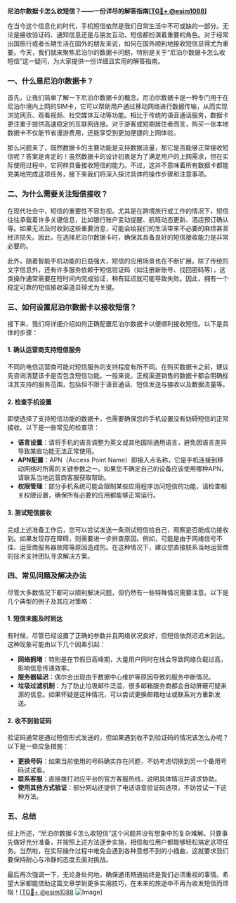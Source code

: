 **尼泊尔数据卡怎么收短信？——一份详尽的解答指南[[TG💪+ @esim1088](https://t.me/s/esim1088)]**

在当今这个信息化的时代，手机短信依然是我们日常生活中不可或缺的一部分。无论是接收验证码、通知信息还是与朋友互动，短信都扮演着重要的角色。对于经常出国旅行或者长期生活在国外的朋友来说，如何在国外顺利地接收短信显得尤为重要。今天，我们就来聚焦尼泊尔的数据卡问题，特别是关于“尼泊尔数据卡怎么收短信”这一疑问，为大家提供一份详细且实用的解答指南。

### 一、什么是尼泊尔数据卡？

首先，让我们简单了解一下尼泊尔数据卡的概念。尼泊尔数据卡是一种专门用于在尼泊尔境内上网的SIM卡，它可以帮助用户通过移动网络进行数据传输，从而实现浏览网页、观看视频、社交媒体互动等功能。相比于传统的语音通话服务，数据卡更注重于提供高速稳定的互联网连接。对于游客或短期居住者而言，购买一张本地数据卡不仅能节省漫游费用，还能享受到更加便捷的上网体验。

那么问题来了，既然数据卡的主要功能是支持数据流量，那它是否能够正常接收短信呢？答案是肯定的！虽然数据卡的设计初衷是为了满足用户的上网需求，但在实际使用过程中，它同样具备接收短信的能力。不过，这并不意味着所有数据卡都能完美地完成这项任务，接下来我们将深入探讨具体的操作步骤和注意事项。

### 二、为什么需要关注短信接收？

在现代社会中，短信的重要性不容忽视。尤其是在跨境旅行或工作的情况下，短信往往承载着许多关键信息，比如银行账户变动提醒、航班动态更新、酒店预订确认等。如果无法及时收到这些重要消息，可能会给我们的生活带来不必要的麻烦甚至经济损失。因此，在选择尼泊尔数据卡时，确保其具备良好的短信接收能力是非常必要的。

此外，随着智能手机功能的日益强大，短信的应用场景也在不断扩展。除了传统的文字信息外，还有许多服务依赖于短信验证码（如注册新账号、找回密码等），这类操作通常需要在短时间内完成验证，稍有延迟就可能导致失败。因此，拥有一个稳定可靠的短信接收渠道显得尤为关键。

### 三、如何设置尼泊尔数据卡以接收短信？

接下来，我们将详细介绍如何正确配置尼泊尔数据卡以便顺利接收短信。以下是具体的步骤：

#### 1. 确认运营商支持短信服务

不同的电信运营商可能对短信服务的支持程度有所不同。在购买数据卡之前，建议先咨询清楚该卡是否包含短信功能。一般来说，正规渠道销售的数据卡都会明确标注其支持的服务范围，包括但不限于语音通话、短信发送与接收以及数据流量等。

#### 2. 检查手机设置

即使选择了支持短信功能的数据卡，也需要确保您的手机设置没有妨碍短信的正常接收。以下是一些常见的检查项：

- **语言设置**：请将手机的语言调整为英文或其他国际通用语言，避免因语言差异导致某些功能无法正常使用。
- **APN配置**：APN（Access Point Name）即接入点名称，它是手机连接到移动网络时所需的关键参数之一。如果您不确定自己的设备应该使用哪种APN，请联系当地运营商客服获取帮助。
- **权限管理**：部分手机系统可能会限制某些应用程序访问短信的功能，请检查相关权限设置，确保所有必要的应用都能够正常运行。

#### 3. 测试短信接收

完成上述准备工作后，您可以尝试发送一条测试短信给自己，观察是否能成功接收到。如果发现存在障碍，则需要进一步排查原因。例如，可能是由于网络信号不佳、运营商服务器故障等原因造成的。在这种情况下，建议您直接联系当地运营商的技术支持团队寻求解决方案。

### 四、常见问题及解决办法

尽管大多数情况下都可以顺利解决问题，但仍然有一些特殊情况需要注意。以下是几个典型的例子及其应对策略：

#### 1. 短信未能及时到达

有时候，尽管已经设置了正确的参数并且网络状况良好，但短信依然迟迟未到达。这种现象可能由以下几个因素引起：
- **网络拥堵**：特别是在节假日高峰期，大量用户同时在线会导致网络负载过高，影响信息传递效率。
- **服务器延迟**：偶尔会出现由于数据中心维护等原因导致的服务中断情况。
- **垃圾过滤机制**：为了防止垃圾邮件泛滥，很多邮箱服务商都会自动屏蔽可疑来源的信息。如果怀疑是这种情况，可以尝试更换邮箱地址或联系对方重新发送。

#### 2. 收不到验证码

验证码通常是通过短信形式发送的，但如果遇到收不到验证码的情况该怎么办呢？以下是一些应急措施：
- **更换号码**：如果当前使用的号码确实存在问题，不妨考虑切换到另一个备用号码试试看。
- **联系客服**：直接拨打对应平台的官方客服热线，说明具体情况并请求协助。
- **使用其他方式验证**：部分网站还提供了电话语音验证码选项，不妨尝试一下这种方法。

### 五、总结

综上所述，“尼泊尔数据卡怎么收短信”这个问题并没有想象中的复杂难解。只要事先做好充分准备，并按照上述方法逐步实施，相信每位用户都能够轻松搞定这项任务。当然啦，在实际操作过程中难免会遇到各种意想不到的小插曲，这就要求我们要保持耐心与冷静的态度去面对挑战。

最后再次强调一下，无论身处何地，确保通讯畅通始终是我们必须重视的事情。希望大家都能借助这篇文章学到更多实用技巧，在未来的旅途中不再为收发短信而烦恼！[[TG💪+ @esim1088](https://t.me/s/esim1088) ![Image](https://i.postimg.cc/4NQfJmqS/Snipaste-2025-05-13-00-14-12.png)]